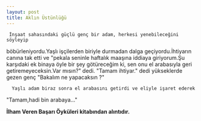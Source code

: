 ```yaml
---
layout: post
title: Aklın Üstünlüğü
---
```


     İnşaat sahasındaki güçlü genç bir adam, herkesi yenebileceğini söyleyip
böbürleniyordu.Yaşlı işçilerden biriyle durmadan dalga geçiyordu.İhtiyarın canına tak  etti ve "pekala seninle haftalık maaşına iddiaya giriyorum.Şu karşıdaki ek binaya öyle bir şey götüreceğim ki, sen onu el arabasıyla geri getiremeyeceksin.Var mısın?" dedi.
"Tamam ihtiyar." dedi yükseklerde gezen genç "Bakalım ne yapacaksın ?"

      Yaşlı adam biraz sonra el arabasını getirdi ve eliyle işaret ederek
 "Tamam,hadi bin arabaya..."

<b> İlham Veren Başarı Öyküleri kitabından alıntıdır. </b>

  
